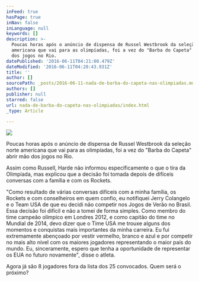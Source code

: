 ```yaml
---
inFeed: true
hasPage: true
inNav: false
inLanguage: null
keywords: []
description: >-
  Poucas horas após o anúncio de dispensa de Russel Westbrook da seleção norte
  americana que vai para as olimpíadas, foi a vez do "Barba do Capeta" abrir mão
  dos jogos no Rio.
datePublished: '2016-06-11T04:21:00.479Z'
dateModified: '2016-06-11T04:20:43.931Z'
title: ''
author: []
sourcePath: _posts/2016-06-11-nada-de-barba-do-capeta-nas-olimpiadas.md
authors: []
publisher: null
starred: false
url: nada-de-barba-do-capeta-nas-olimpiadas/index.html
_type: Article

---
```

![](https://the-grid-user-content.s3-us-west-2.amazonaws.com/62aefcbc-e879-4618-a194-d60558c6f91e.jpg)

Poucas horas após o anúncio de dispensa de Russel Westbrook da seleção norte americana que vai para as olimpíadas, foi a vez do "Barba do Capeta" abrir mão dos jogos no Rio.

Assim como Russell, Harde não informou especificamente o que o tira da Olimpíada, mas explicou que a decisão foi tomada depois de difíceis conversas com a família e com os Rockets.

"Como resultado de várias conversas difíceis com a minha família, os Rockets e com conselheiros em quem confio, eu notifiquei Jerry Colangelo e o Team USA de que eu decidi não competir nos Jogos de Verão no Brasil. Essa decisão foi difícil e não a tomei de forma simples. Como membro do time campeão olímpico em Londres 2012, e como capitão do time no Mundial de 2014, devo dizer que o Time USA me trouxe alguns dos momentos e conquistas mais importantes da minha carreira. Eu fui extremamente abençoado por vestir vermelho, branco e azul e por competir no mais alto nível com os maiores jogadores representando o maior país do mundo. Eu, sinceramente, espero que tenha a oportunidade de representar os EUA no futuro novamente", disse o atleta.

Agora já são 8 jogadores fora da lista dos 25 convocados. Quem será o próximo?